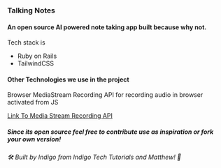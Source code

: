 ### Talking Notes

#### An open source AI powered note taking app built because why not.

Tech stack is 

- Ruby on Rails
- TailwindCSS

#### Other Technologies we use in the project

Browser MediaStream Recording API for recording audio in browser activated from JS

[Link To Media Stream Recording API](https://developer.mozilla.org/en-US/docs/Web/API/MediaStream_Recording_API/Using_the_MediaStream_Recording_API)

##### Since its open source feel free to contribute use as inspiration or fork your own version!

###### 🛠️ Built by Indigo from Indigo Tech Tutorials and Matthew! 🎉